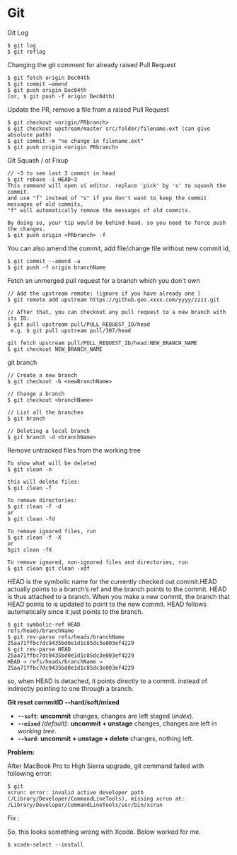 # Git

Git Log

```
$ git log
$ git reflog
```

Changing the git comment for already raised Pull Request

```
$ git fetch origin Dec04th
$ git commit —amend
$ git push origin Dec04th  
(or, $ git push -f origin Dec04th)
```

Update the PR, remove a file from a raised Pull Request

```
$ git checkout <origin/PRbranch>
$ git checkout upstream/master src/folder/filename.ext (can give absolute path)
$ git commit -m "no change in filename.ext"
$ git push origin <origin PRbranch>
```

Git Squash / ot Fixup

```
// ~3 to see last 3 commit in head
$ git rebase -i HEAD~3
This command will open vi editor. replace 'pick' by 's' to squash the commit.
and use "f" instead of "s" if you don't want to keep the commit messages of old commits, 
"f" will automatically remove the messages of old commits.

By doing so, your tip would be behind head. so you need to force push the changes.
$ git push origin <PRbranch> -f
```

You can also amend the commit, add file/change file without new commit id,

```
$ git commit --amend -a
$ git push -f origin branchName
```

Fetch an unmerged pull request for a branch which you don't own

```
// Add the upstream remote: (ignore if you have already one )
$ git remote add upstream https://github.geo.xxxx.com/yyyy/zzzz.git

// After that, you can checkout any pull request to a new branch with its ID:
$ git pull upstream pull/PULL_REQUEST_ID/head
 e.g. $ git pull upstream pull/307/head

git fetch upstream pull/PULL_REQUEST_ID/head:NEW_BRANCH_NAME
$ git checkout NEW_BRANCH_NAME
```

git branch

```
// Create a new branch
$ git checkout -b <newBranchName>

// Change a branch
$ git checkout <branchName>

// List all the branches
$ git branch

// Deleting a local branch
$ git branch -d <branchName>
```

Remove untracked files from the working tree

```
To show what will be deleted
$ git clean -n

this will delete files:
$ git clean -f

To remove directories: 
$ git clean -f -d 
or 
$ git clean -fd

To remove ignored files, run 
$ git clean -f -X 
or 
$git clean -fX

To remove ignored, non-ignored files and directories, run 
$ git clean git clean -xdf
```

HEAD is the symbolic name for the currently checked out commit.HEAD actually points to a branch’s ref and the branch points to the commit. HEAD is thus attached to a branch. When you make a new commit, the branch that HEAD points to is updated to point to the new commit. HEAD follows automatically since it just points to the branch.

```
$ git symbolic-ref HEAD
refs/heads/branchName
$ git rev-parse refs/heads/branchName
25aa71ffbc7dc9435bd0e1d1c85dc3e003ef4229
$ git rev-parse HEAD
25aa71ffbc7dc9435bd0e1d1c85dc3e003ef4229
HEAD → refs/heads/branchName → 25aa71ffbc7dc9435bd0e1d1c85dc3e003ef4229
```

so, when HEAD is detached, it points directly to a commit. instead of indirectly pointing to one through a branch.

**Git reset commitID --hard/soft/mixed**

* **`--soft`**: **uncommit** changes, changes are left staged (_index_).
* **`--mixed`** _(default)_: **uncommit + unstage** changes, changes are left in _working tree_.
* **`--hard`**: **uncommit + unstage + delete** changes, nothing left.

**Problem:**

After MacBook Pro to High Sierra upgrade, git command failed with following error:

```
$ git
xcrun: error: invalid active developer path (/Library/Developer/CommandLineTools), missing xcrun at: /Library/Developer/CommandLineTools/usr/bin/xcrun
```

Fix :

So, this looks something wrong with Xcode. Below worked for me.

```
$ xcode-select --install
```
